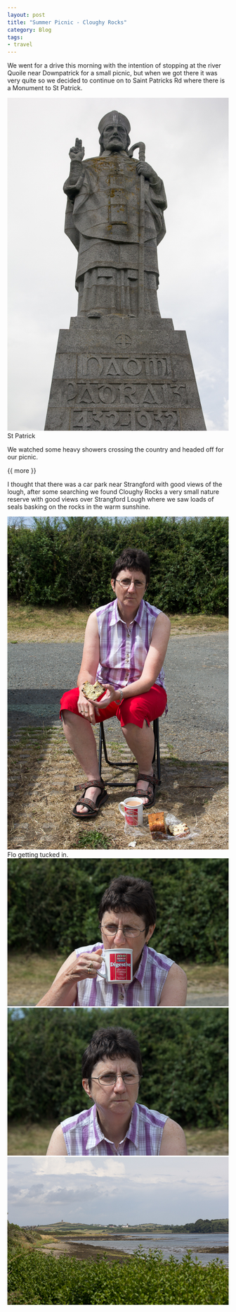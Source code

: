 ```yaml
---
layout: post
title: "Summer Picnic - Cloughy Rocks"
category: Blog
tags:
- travel 
---
```


  
We went for a drive this morning with the intention of stopping at the river Quoile near Downpatrick for a small picnic, but when we got there it was very quite so we decided to continue on to Saint Patricks Rd where there is a Monument to St Patrick. 
<div class="figure">
<img src="/images/2013/2013-07-28-summer-picnic-1.jpg ">St Patrick
</div>

We watched some heavy showers crossing the country and headed off for our picnic.

{{ more }} 

I thought that there was a car park near Strangford with good views of the lough, after some searching we found Cloughy Rocks a very small nature reserve with good views over Strangford Lough where we saw loads of seals basking on the rocks in the warm sunshine.


<div class="figure">
<img src="/images/2013/2013-07-28-summer-picnic-2.jpg ">
Flo getting tucked in.
</div>
<div class="figure">
<img src="/images/2013/2013-07-28-summer-picnic-3.jpg ">
</div>
<div class="figure">
<img src="/images/2013/2013-07-28-summer-picnic-4.jpg ">
</div>
<div class="figure">
<img src="/images/2013/2013-07-28-summer-picnic-6.jpg ">
</div>
